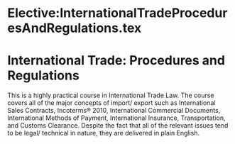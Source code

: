 






Elective:InternationalTradeProceduresAndRegulations.tex
=======================================================






International Trade: Procedures and Regulations
===============================================


This is a highly practical course in International Trade Law. The course covers all of the major concepts of import/ export such as International Sales Contracts, Incoterms® 2010, International Commercial Documents, International Methods of Payment, International Insurance, Transportation, and Customs Clearance. Despite the fact that all of the relevant issues tend to be legal/ technical in nature, they are delivered in plain English.











